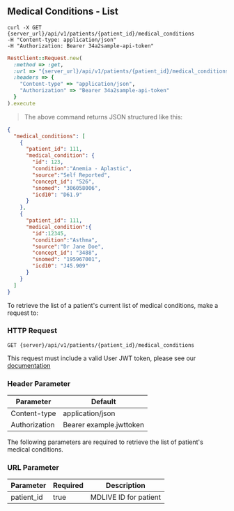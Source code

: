 ## Medical Conditions - List
```shell
curl -X GET {server_url}/api/v1/patients/{patient_id}/medical_conditions
-H "Content-type: application/json"
-H "Authorization: Bearer 34a2sample-api-token"
```

```ruby
RestClient::Request.new(
  :method => :get,
  :url => "{server_url}/api/v1/patients/{patient_id}/medical_conditions",
  :headers => {
    "Content-type" => "application/json",
    "Authorization" => "Bearer 34a2sample-api-token"
  }
).execute
```

> The above command returns JSON structured like this:

```json
{
  "medical_conditions": [
    {
      "patient_id": 111,
      "medical_condition": {
        "id": 123,
        "condition":"Anemia - Aplastic",
        "source":"Self Reported",
        "concept_id": "526",
        "snomed": "306058006",
        "icd10": "D61.9"
      }
    },
    {
      "patient_id": 111,
      "medical_condition":{
        "id":12345,
        "condition":"Asthma",
        "source":"Dr Jane Doe",
        "concept_id": "3488",
        "snomed": "195967001",
        "icd10": "J45.909"
      }
    }
  ]
}
```
To retrieve the list of a patient's current list of medical conditions, make a request to:

### HTTP Request

`GET {server}/api/v1/patients/{patient_id}/medical_conditions`

This request must include a valid User JWT token, please see our [documentation](#user-tokens)

### Header Parameter

Parameter | Default
--------- | -------
Content-type | application/json
Authorization| Bearer example.jwttoken

The following parameters are required to retrieve the list of patient's medical conditions.

### URL Parameter

Parameter | Required | Description
--------- | -------  | -----------
patient_id | true | MDLIVE ID for patient